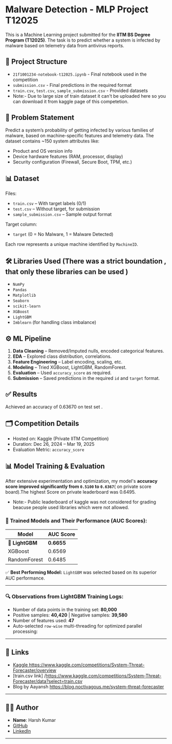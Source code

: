 
# Malware Detection - MLP Project T12025

This is a Machine Learning project submitted for the **IITM BS Degree Program (T12025)**. The task is to predict whether a system is infected by malware based on telemetry data from antivirus reports.

## 📁 Project Structure

- `21f1001234-notebook-t12025.ipynb` - Final notebook used in the competition
- `submission.csv` - Final predictions in the required format
- `train.csv`, `test.csv`, `sample_submission.csv` - Provided datasets
- Note:- Due to large size of train dataset it can't be uploaded here so you can download it from kaggle page of this competetion.

## 🧠 Problem Statement

Predict a system’s probability of getting infected by various families of malware, based on machine-specific features and telemetry data. The dataset contains ~150 system attributes like:

- Product and OS version info
- Device hardware features (RAM, processor, display)
- Security configuration (Firewall, Secure Boot, TPM, etc.)

## 📊 Dataset

Files:
- `train.csv` – With target labels (0/1)
- `test.csv` – Without target, for submission
- `sample_submission.csv` – Sample output format

Target column:
- `target` (0 = No Malware, 1 = Malware Detected)

Each row represents a unique machine identified by `MachineID`.

## 🛠️ Libraries Used (There was a strict boundation , that only these libraries can be  used )

- `NumPy`
- `Pandas`
- `Matplotlib`
- `Seaborn`
- `scikit-learn`
- `XGBoost`
- `LightGBM`
- `Imblearn` (for handling class imbalance)

## ⚙️ ML Pipeline

1. **Data Cleaning** – Removed/Imputed nulls, encoded categorical features.
2. **EDA** – Explored class distribution, correlations.
3. **Feature Engineering** – Label encoding, scaling, etc.
4. **Modeling** – Tried XGBoost, LightGBM, RandomForest.
5. **Evaluation** – Used `accuracy_score` as required.
6. **Submission** – Saved predictions in the required `id` and `target` format.

## ✅ Results

Achieved an accuracy of 0.63670 on test set .

## 🗂️ Competition Details

- Hosted on: Kaggle (Private IITM Competition)
- Duration: Dec 26, 2024 – Mar 19, 2025
- Evaluation Metric: `accuracy_score`

## 📊 Model Training & Evaluation

After extensive experimentation and optimization, my model's **accuracy score improved significantly from `0.5100` to `0.6367`**( on private score board).The highest Score on private leaderboard was 0.6495. 
- Note:-  Public leaderboard of kaggle was not considered for grading beacuse people used libraries which were not allowed.

### 🧠 Trained Models and Their Performance (AUC Scores):

| Model         | AUC Score |
|---------------|-----------|
| 🥇 **LightGBM**     | **0.6655** |
| XGBoost       | 0.6569    |
| RandomForest  | 0.6485    |

✅ **Best Performing Model:** `LightGBM` was selected based on its superior AUC performance.

---

### 🔍 Observations from LightGBM Training Logs:

- Number of data points in the training set: **80,000**
- Positive samples: **40,420** | Negative samples: **39,580**
- Number of features used: **47**
- Auto-selected `row-wise` multi-threading for optimized parallel processing:


---

## 🔗 Links

- [Kaggle ](#)https://www.kaggle.com/competitions/System-Threat-Forecaster/overview
- [train.csv link] /https://www.kaggle.com/competitions/System-Threat-Forecaster/data?select=train.csv
- Blog by Aayansh https://blog.noctivagous.me/system-threat-forecaster

---

## 👨‍💻 Author

- **Name**: Harsh Kumar   
- [GitHub](https://github.com/22f3001316)  
- [LinkedIn](https://www.linkedin.com/in/harsh-kumar-b20633233)

---


